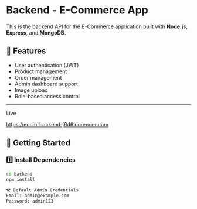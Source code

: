 # Backend - E-Commerce App

This is the backend API for the E-Commerce application built with **Node.js**, **Express**, and **MongoDB**.

## 📌 Features
- User authentication (JWT)
- Product management
- Order management
- Admin dashboard support
- Image upload
- Role-based access control

---
Live

https://ecom-backend-j6d6.onrender.com

## 🚀 Getting Started

### 1️⃣ Install Dependencies
```bash
cd backend
npm install

🛠 Default Admin Credentials
Email: admin@example.com
Password: admin123
